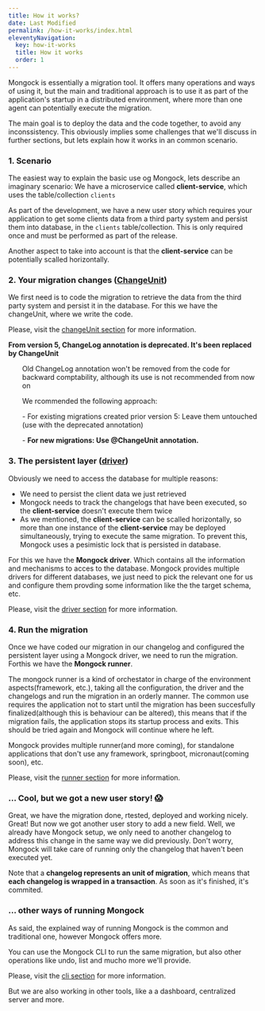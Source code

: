 ```yaml
---
title: How it works?
date: Last Modified 
permalink: /how-it-works/index.html
eleventyNavigation:
  key: how-it-works 
  title: How it works
  order: 1
---
```


Mongock is essentially a migration tool. It offers many operations and ways of using it, but the main and traditional approach is to use it as part of the application's startup in a distributed environment, where more than one agent can potentially execute the migration. 

The main goal is to deploy the data and the code together, to avoid any inconssistency. This obviously implies some challenges that we'll discuss in further sections, but lets explain how it works in an common scenario.


### 1. Scenario
The easiest way to explain the basic use og Mongock, lets describe an imaginary scenario:
We have a microservice called **client-service**, which uses the table/collection `clients`

As part of the development, we have a new user story which requires your application to get some clients data from a third party system and persist them into database, in the `clients` table/collection. This is only required once and must be performed as part of the release.

Another aspect to take into account is that the **client-service** can be potentially scalled horizontally.

### 2. Your migration changes ([ChangeUnit](/changeUnit/))
We first need is to code the migration to retrieve the data from the third party system and persist it in the database. For this we have the changeUnit, where we write the code. 


Please, visit the [changeUnit section](/changeUnit/) for more information.


<div class="successAlt">
<b>From version 5, ChangeLog annotation is deprecated. It's been replaced by ChangeUnit</b>
<p style="margin-left:2em">Old ChangeLog annotation won't be removed from the code for backward comptability, although its use is not recommended from now on</p>

<p style="margin-left:2em">We rcommended the following approach:</p>

<p style="margin-left:2em">- For existing migrations created prior version 5: Leave them untouched (use with the deprecated annotation)</p>
<p style="margin-left:2em">- <b>For new migrations: Use @ChangeUnit annotation.</b></p>
</div>


### 3. The persistent layer ([driver](/driver/))
Obviously we need to access the database for multiple reasons:
- We need to persist the client data we just retrieved
- Mongock needs to track the changelogs that have been executed, so the **client-service** doesn't execute them twice
- As we mentioned, the **client-service** can be scalled horizontally, so more than one instance of the **client-service** may be deployed simultaneously, trying to execute the same migration. To prevent this, Mongock uses a pesimistic lock that is persisted in database.

For this we have the **Mongock driver**. Which contains all the information and mechanisms to acces to the database. Mongock provides multiple drivers for different databases, we just need to pick the relevant one for us and configure them provding some information like the the target schema, etc.

Please, visit the [driver section](/driver/) for more information.

### 4. Run the migration
Once we have coded our migration in our changelog and configured the persistent layer using a Mongock driver, we need to run the migration. Forthis we have the **Mongock runner**.

The mongock runner is a kind of orchestator in charge of the environment aspects(framework, etc.), taking all the configuration, the driver and the changelogs and run the migration in an orderly manner. The common use requires the application not to start until the migration has been succesfully finalized(although this is behaviour can be altered), this means that if the migration fails, the application stops its startup process and exits. This should be tried again and Mongock will continue where he left.

Mongock provides multiple runner(and more coming), for standalone applications that don't use any framework, springboot, micronaut(coming soon), etc. 

Please, visit the [runner section](/runner/) for more information.

### ... Cool, but we got a new user story! :scream:

Great, we have the migration done, rtested, deployed and working nicely. Great! But now we got another user story to add a new field. Well, we already have Mongock setup, we only need to another changelog to address this change in the same way we did previously. Don't worry, Mongock will take care of running only the changelog that haven't been executed yet.

<p class="noteAlt"> Note that a <b>changelog represents an unit of migration</b>, which means that <b>each changelog is wrapped in a transaction</b>. As soon as it's finished, it's commited.</p>


### ... other ways of running Mongock
As said, the explained way of running Mongock is the common and traditional one, however Mongock offers more.

You can use the Mongock CLI to run the same migration, but also other operations like undo, list and mucho more we'll provide.

Please, visit the [cli section](/cli/) for more information.

But we are also working in other tools, like a a dashboard, centralized server and more.